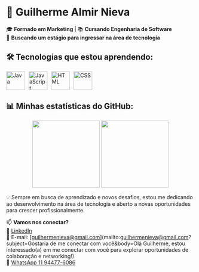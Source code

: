 # 🚀 Guilherme Almir Nieva  

🎓 **Formado em Marketing** | 📚 **Cursando Engenharia de Software**  
🚀 **Buscando um estágio para ingressar na área de tecnologia**  

## 🛠️ Tecnologias que estou aprendendo:  
<div style="display: flex; gap: 10px;">
  <img src="https://cdn.jsdelivr.net/gh/devicons/devicon/icons/java/java-original.svg" alt="Java" width="50"/>
  <img src="https://cdn.jsdelivr.net/gh/devicons/devicon/icons/javascript/javascript-original.svg" alt="JavaScript" width="50"/>
  <img src="https://cdn.jsdelivr.net/gh/devicons/devicon/icons/html5/html5-original.svg" alt="HTML" width="50"/>
  <img src="https://cdn.jsdelivr.net/gh/devicons/devicon/icons/css3/css3-original.svg" alt="CSS" width="50"/>
</div>

## 📊 Minhas estatísticas do GitHub:  
<div align="center">
  <img height="180em" src="https://github-readme-stats.vercel.app/api/top-langs/?username=guilhermea1998&layout=compact&langs_count=6&theme=dracula"/>
  <img height="180em" src="https://github-readme-stats.vercel.app/api?username=guilhermea1998&show_icons=true&theme=dracula"/>
</div>

💡 Sempre em busca de aprendizado e novos desafios, estou me dedicando ao desenvolvimento na área de tecnologia e aberto a novas oportunidades para crescer profissionalmente.  

📫 **Vamos nos conectar?**  
🔗 [LinkedIn](https://www.linkedin.com/in/guilherme-almir-nieva-765904149/)  
📧 E-mail: [guilhermenieva@gmail.com](mailto:guilhermenieva@gmail.com?subject=Gostaria de me conectar com você&body=Olá Guilherme, estou interessado(a) em me conectar com você para explorar oportunidades de colaboração e networking!)  
📱 [WhatsApp 11 94477-6086](https://wa.me/5511944776086)  
